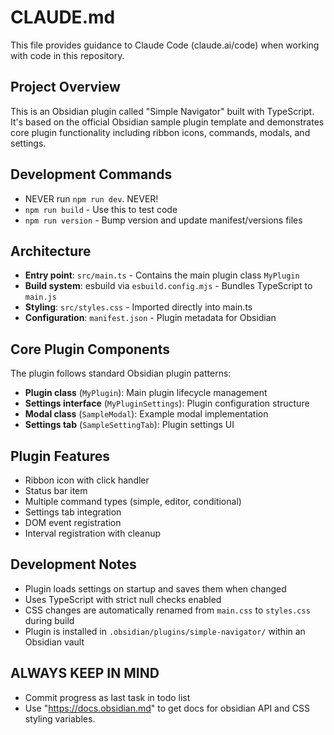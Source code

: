 # CLAUDE.md

This file provides guidance to Claude Code (claude.ai/code) when working with code in this repository.

## Project Overview

This is an Obsidian plugin called "Simple Navigator" built with TypeScript. It's based on the official Obsidian sample plugin template and demonstrates core plugin functionality including ribbon icons, commands, modals, and settings.

## Development Commands

- NEVER run `npm run dev`. NEVER!
- `npm run build` - Use this to test code 
- `npm run version` - Bump version and update manifest/versions files

## Architecture

- **Entry point**: `src/main.ts` - Contains the main plugin class `MyPlugin`
- **Build system**: esbuild via `esbuild.config.mjs` - Bundles TypeScript to `main.js`
- **Styling**: `src/styles.css` - Imported directly into main.ts
- **Configuration**: `manifest.json` - Plugin metadata for Obsidian

## Core Plugin Components

The plugin follows standard Obsidian plugin patterns:

- **Plugin class** (`MyPlugin`): Main plugin lifecycle management
- **Settings interface** (`MyPluginSettings`): Plugin configuration structure
- **Modal class** (`SampleModal`): Example modal implementation
- **Settings tab** (`SampleSettingTab`): Plugin settings UI

## Plugin Features

- Ribbon icon with click handler
- Status bar item
- Multiple command types (simple, editor, conditional)
- Settings tab integration
- DOM event registration
- Interval registration with cleanup

## Development Notes

- Plugin loads settings on startup and saves them when changed
- Uses TypeScript with strict null checks enabled
- CSS changes are automatically renamed from `main.css` to `styles.css` during build
- Plugin is installed in `.obsidian/plugins/simple-navigator/` within an Obsidian vault

## ALWAYS KEEP IN MIND

- Commit progress as last task in todo list
- Use "https://docs.obsidian.md" to get docs for obsidian API and CSS styling variables.